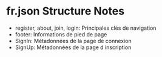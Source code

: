 # fr.json Structure Notes
- register, about, join, login: Principales clés de navigation
- footer: Informations de pied de page
- SignIn: Métadonnées de la page de connexion
- SignUp: Métadonnées de la page d inscription
